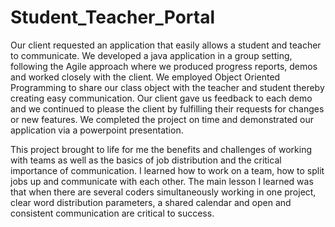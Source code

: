 # Student_Teacher_Portal
Our client requested an application that easily allows a student and teacher to communicate. We developed a java application in a group setting, following the Agile approach where we produced progress reports, demos and worked closely with the client. We employed Object Oriented Programming to share our class object with the teacher and student thereby creating easy communication. Our client gave us feedback to each demo and we continued to please the client by fulfilling their requests for changes or new features. We completed the project on time and demonstrated our application via a powerpoint presentation.

This project brought to life for me the benefits and challenges of working with teams as well as the basics of job distribution and the critical importance of communication. I learned how to work on a team, how to split jobs up and communicate with each other. The main lesson I learned was that when there are several coders simultaneously working in one project, clear word distribution parameters, a shared calendar and open and consistent communication are critical to success.  
